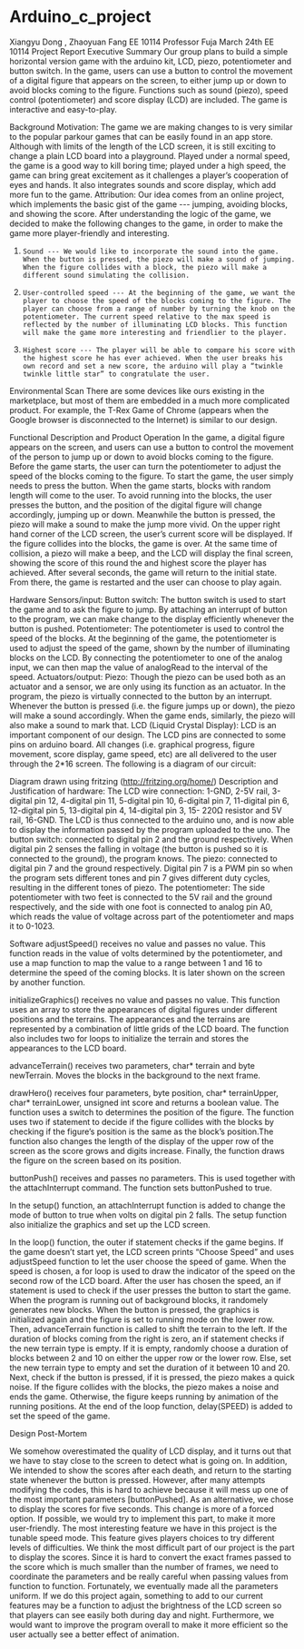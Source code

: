 # Arduino_c_project
Xiangyu Dong , Zhaoyuan Fang
EE 10114
Professor Fuja
March 24th
EE 10114 Project Report
Executive Summary
Our group plans to build a simple horizontal version game with the arduino kit, LCD, piezo, potentiometer and button switch. In the game, users can use a button to control the movement of a digital figure that appears on the screen, to either jump up or down to avoid blocks coming to the figure. Functions such as sound (piezo), speed control (potentiometer) and score display (LCD) are included. The game is interactive and easy-to-play. 
 
Background
Motivation:
The game we are making changes to is very similar to the popular parkour games that can be easily found in an app store. Although with limits of the length of the LCD screen, it is still exciting to change a plain LCD board into a playground. Played under a normal speed, the game is a good way to kill boring time; played under a high speed, the game can bring great excitement as it challenges a player’s cooperation of eyes and hands. It also integrates sounds and score display, which add more fun to the game.
Attribution:
Our idea comes from an online project, which implements the basic gist of the game --- jumping, avoiding blocks, and showing the score. After understanding the logic of the game, we decided to make the following changes to the game, in order to make the game more player-friendly and interesting.
1.     Sound --- We would like to incorporate the sound into the game. When the button is pressed, the piezo will make a sound of jumping. When the figure collides with a block, the piezo will make a different sound simulating the collision.
2.     User-controlled speed --- At the beginning of the game, we want the player to choose the speed of the blocks coming to the figure. The player can choose from a range of number by turning the knob on the potentiometer. The current speed relative to the max speed is reflected by the number of illuminating LCD blocks. This function will make the game more interesting and friendlier to the player.
3.     Highest score --- The player will be able to compare his score with the highest score he has ever achieved. When the user breaks his own record and set a new score, the arduino will play a “twinkle twinkle little star” to congratulate the user.
Environmental Scan
There are some devices like ours existing in the marketplace, but most of them are embedded in a much more complicated product. For example, the T-Rex Game of Chrome (appears when the Google browser is disconnected to the Internet) is similar to our design.
 
Functional Description and Product Operation
In the game, a digital figure appears on the screen, and users can use a button to control the movement of the person to jump up or down to avoid blocks coming to the figure. Before the game starts, the user can turn the potentiometer to adjust the speed of the blocks coming to the figure. To start the game, the user simply needs to press the button. When the game starts, blocks with random length will come to the user. To avoid running into the blocks, the user presses the button, and the position of the digital figure will change accordingly, jumping up or down. Meanwhile the button is pressed, the piezo will make a sound to make the jump more vivid. On the upper right hand corner of the LCD screen, the user’s current score will be displayed. If the figure collides into the blocks, the game is over. At the same time of collision, a piezo will make a beep, and the LCD will display the final screen, showing the score of this round the and highest score the player has achieved. After several seconds, the game will return to the initial state. From there, the game is restarted and the user can choose  to play again. 
 
Hardware
Sensors/input:
Button switch: The button switch is used to start the game and to ask the figure to jump. By attaching an interrupt of button to the program, we can make change to the display efficiently whenever the button is pushed. 
Potentiometer: The potentiometer is used to control the speed of the blocks. At the beginning of the game, the potentiometer is used to adjust the speed of the game, shown by the number of illuminating blocks on the LCD. By connecting the potentiometer to one of the analog input, we can then map the value of analogRead to the interval of the speed. 
Actuators/output:
Piezo: Though the piezo can be used both as an actuator and a sensor, we are only using its function as an actuator. In the program, the piezo is virtually connected to the button by an interrupt. Whenever the button is pressed (i.e. the figure jumps up or down), the piezo will make a sound accordingly. When the game ends, similarly, the piezo will also make a sound to mark that.
LCD (Liquid Crystal Display): LCD is an important component of our design. The LCD pins are connected to some pins on arduino board. All changes (i.e. graphical progress, figure movement, score display, game speed, etc) are all delivered to the user through the 2*16 screen.
The following is a diagram of our circuit:

Diagram drawn using fritzing (http://fritzing.org/home/) 
Description and Justification of hardware:
The LCD wire connection: 1-GND, 2-5V rail, 3-digital pin 12, 4-digital pin 11, 5-digital pin 10, 6-digital pin 7, 11-digital pin 6, 12-digital pin 5, 13-digital pin 4, 14-digital pin 3, 15- 220Ω resistor and 5V rail, 16-GND. The LCD is thus connected to the arduino uno, and is now able to display the information passed by the program uploaded to the uno.
The button switch: connected to digital pin 2 and the ground respectively. When digital pin 2 senses the falling in voltage (the button is pushed so it is connected to the ground), the program knows.
The piezo: connected to digital pin 7 and the ground respectively. Digital pin 7 is a PWM pin so when the program sets different tones and pin 7 gives different duty cycles, resulting in the different tones of piezo.
The potentiometer: The side potentiometer with two feet is connected to the 5V rail and the ground respectively, and the side with one foot is connected to analog pin A0, which reads the value of voltage across part of the potentiometer and maps it to 0-1023.
 
Software
adjustSpeed() receives no value and passes no value. This function reads in the value of volts determined by the potentiometer, and use a map function to map the value to a range between 1 and 16  to determine the speed of the coming blocks. It is later shown on the screen by another function. 
 
initializeGraphics() receives no value and passes no value. This function uses an array to store the appearances of digital figures under different positions and the terrains. The appearances and the terrains are represented by a combination of little grids of the LCD board. The function also includes two for loops to initialize the terrain and stores the appearances to the LCD board. 
 
advanceTerrain() receives two parameters, char* terrain and byte newTerrain. Moves the blocks in the background to the next frame.
 
drawHero() receives four parameters, byte position, char* terrainUpper, char* terrainLower, unsigned int score and returns a boolean value. The function uses a switch to determines the position of the figure. The function uses two if statement to decide if the figure collides with the blocks by checking if the figure’s position is the same as the block’s position.The function also changes the length of the display of the upper row of the screen as the score grows and digits increase. Finally, the function draws the figure on the screen based on its position.
 
buttonPush() receives and passes no parameters. This is used together with the attachInterrupt command. The function sets buttonPushed to true.
 
In the setup() function, an attachInterrupt function is added to change the mode of button to true when volts on digital pin 2 falls. The setup function also initialize the graphics and set up the LCD screen.
 
In the loop() function, the outer if statement checks if the game begins. If the game doesn’t start yet, the LCD screen prints “Choose Speed” and uses adjustSpeed function to let the user choose the speed of game. When the speed is chosen, a for loop is used to draw the indicator of the speed on the second row of the LCD board. After the user has chosen the speed, an if statement is used to check if the user presses the button to start the game. When the program is running out of background blocks, it randomely generates new blocks. When the button is pressed, the graphics is initialized again and the figure is set to running mode on the lower row. Then, advanceTerrain function is called to shift the terrain to the left. If the duration of blocks coming from the right is zero, an if statement checks if the new terrain type is empty. If it is empty, randomly choose a duration of blocks between 2 and 10 on either the upper row or the lower row. Else, set the new terrain type to empty and set the duration of it between 10 and 20. Next, check if the button is pressed, if it is pressed, the piezo makes a quick noise. If the figure collides with the blocks, the piezo makes a noise and ends the game. Otherwise, the figure keeps running by animation of the running positions. At the end of the loop function, delay(SPEED) is added to set the speed of the game.

 
 
Design Post-Mortem

We somehow overestimated the quality of LCD display, and it turns out that we have to stay close to the screen to detect what is going on. In addition, We intended to show the scores after each death, and return to the starting state whenever the button is pressed. However, after many attempts modifying the codes, this is hard to achieve because it will mess up one of the most important parameters [buttonPushed]. As an alternative, we chose to display the scores for five seconds. This change is more of a forced option. If possible, we would try to implement this part, to make it more user-friendly. 
The most interesting feature we have in this project is the tunable speed mode. This feature gives players choices to try different levels of difficulties. 
We think the most difficult part of our project is the part to display the scores. Since it is hard to convert the exact frames passed to the score which is much smaller than the number of frames, we need to coordinate the parameters and be really careful when passing values from function to function. Fortunately, we eventually made all the parameters uniform.
If we do this project again, something to add to our current features may be a function to adjust the brightness of the LCD screen so that players can see easily both during day and night. Furthermore, we would want to improve the program overall to make it more efficient so the user actually see a better effect of animation.
